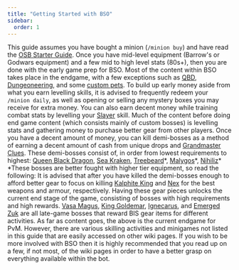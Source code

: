 ```yaml
---
title: "Getting Started with BSO"
sidebar:
  order: 1
---
```


This guide assumes you have bought a minion (`/minion buy`) and have read the [OSB Starter Guide](https://wiki.oldschool.gg/getting-started/beginner-guide). Once you have mid-level equipment (Barrow's or Godwars equipment) and a few mid to high level stats (80s+), then you are done with the early game prep for BSO.
Most of the content within BSO takes place in the endgame, with a few exceptions such as [QBD](https://bso-wiki.oldschool.gg/bosses/demi-bosses/queen-black-dragon), [Dungeoneering](skills/dungeoneering-training/), and some [custom pets](custom-items/pets.md). To build up early money aside from what you earn levelling skills, it is advised to frequently redeem your `/minion daily`, as well as opening or selling any mystery boxes you may receive for extra money. You can also earn decent money while training combat stats by levelling your [Slayer](https://bso-wiki.oldschool.gg/skills/slayer) skill. Much of the content before doing end game content (which consists mainly of custom bosses) is levelling stats and gathering money to purchase better gear from other players.
Once you have a decent amount of money, you can kill demi-bosses as a method of earning a decent amount of cash from unique drops and [Grandmaster Clues](https://bso-wiki.oldschool.gg/custom-items/grandmaster-clues). These demi-bosses consist of, in order from lowest requirements to highest: [Queen Black Dragon](https://bso-wiki.oldschool.gg/bosses/demi-bosses/queen-black-dragon), [Sea Kraken](https://bso-wiki.oldschool.gg/bosses/demi-bosses/sea-kraken), [Treebeard](https://bso-wiki.oldschool.gg/bosses/demi-bosses/treebeard)\*, [Malygos](https://bso-wiki.oldschool.gg/bosses/demi-bosses/malygos)\*, [Nihiliz](bso-custom-killables/demi-bosses/nihiliz.md)\*
\*These bosses are better fought with higher tier equipment, so read the following:
It is advised that after you have killed the demi-bosses enough to afford better gear to focus on killing [Kalphite King](https://bso-wiki.oldschool.gg/bosses/kalphite-king) and [Nex](https://bso-wiki.oldschool.gg/bosses/nex) for the best weapons and armour, respectively. Having these gear pieces unlocks the current end stage of the game, consisting of bosses with high requirements and high rewards. [Vasa Magus](https://bso-wiki.oldschool.gg/bosses/vasa-magus), [King Goldemar](https://bso-wiki.oldschool.gg/bosses/king-goldemar), [Ignecarus](https://bso-wiki.oldschool.gg/bosses/ignecarus), and [Emerged Zuk](minigames/emerged-zuk-inferno.md) are all late-game bosses that reward BIS gear items for different activities.
As far as content goes, the above is the current endgame for PvM. However, there are various skilling activities and minigames not listed in this guide that are easily accessed on other wiki pages. If you wish to be more involved with BSO then it is highly recommended that you read up on a few, if not most, of the wiki pages in order to have a better grasp on everything available within the bot.
